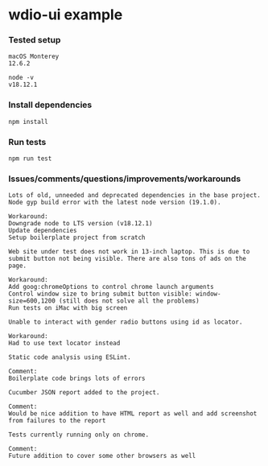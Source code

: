 # wdio-ui example

### Tested setup

```
macOS Monterey
12.6.2
```
```
node -v
v18.12.1
```

### Install dependencies

```
npm install
```

### Run tests

```
npm run test
```

### Issues/comments/questions/improvements/workarounds

```
Lots of old, unneeded and deprecated dependencies in the base project.
Node gyp build error with the latest node version (19.1.0).

Workaround:
Downgrade node to LTS version (v18.12.1)
Update dependencies
Setup boilerplate project from scratch
```
```
Web site under test does not work in 13-inch laptop. This is due to submit button not being visible. There are also tons of ads on the page.

Workaround:
Add goog:chromeOptions to control chrome launch arguments
Control window size to bring submit button visible: window-size=600,1200 (still does not solve all the problems)
Run tests on iMac with big screen
```
```
Unable to interact with gender radio buttons using id as locator.

Workaround:
Had to use text locator instead
```
```
Static code analysis using ESLint.

Comment:
Boilerplate code brings lots of errors
```
```
Cucumber JSON report added to the project.

Comment:
Would be nice addition to have HTML report as well and add screenshot from failures to the report
```
```
Tests currently running only on chrome.

Comment:
Future addition to cover some other browsers as well
```
